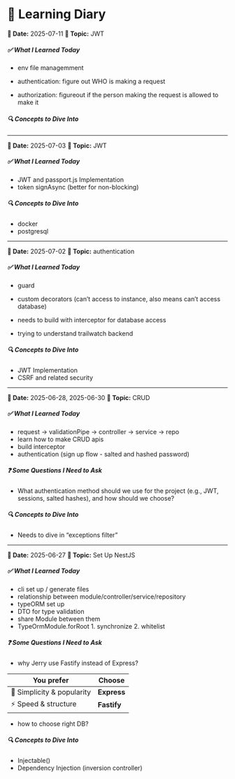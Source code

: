 # 🧠 Learning Diary

**📅 Date:** 2025-07-11
**📘 Topic:** JWT

##### ✅ What I Learned Today

- env file managemment

- authentication: figure out WHO is making a request
- authorization: figureout if the person making the request is allowed to make it

##### 🔍 Concepts to Dive Into

---

**📅 Date:** 2025-07-03
**📘 Topic:** JWT

##### ✅ What I Learned Today

- JWT and passport.js Implementation
- token signAsync (better for non-blocking)

##### 🔍 Concepts to Dive Into

- docker
- postgresql

---

**📅 Date:** 2025-07-02
**📘 Topic:** authentication

##### ✅ What I Learned Today

- guard

- custom decorators (can’t access to instance, also means can’t access database)
- needs to build with interceptor for database access

- trying to understand trailwatch backend

##### 🔍 Concepts to Dive Into

- JWT Implementation
- CSRF and related security

---

**📅 Date:** 2025-06-28, 2025-06-30
**📘 Topic:** CRUD

##### ✅ What I Learned Today

- request -> validationPipe -> controller -> service -> repo
- learn how to make CRUD apis
- build interceptor
- authentication (sign up flow - salted and hashed password)

##### ❓ Some Questions I Need to Ask

- What authentication method should we use for the project (e.g., JWT, sessions, salted hashes), and how should we choose?

##### 🔍 Concepts to Dive Into

- Needs to dive in “exceptions filter”

---

**📅 Date:** 2025-06-27
**📘 Topic:** Set Up NestJS

##### ✅ What I Learned Today

- cli set up / generate files
- relationship between module/controller/service/repository
- typeORM set up
- DTO for type validation
- share Module between them
- TypeOrmModule.forRoot 1. synchronize 2. whitelist

##### ❓ Some Questions I Need to Ask

- why Jerry use Fastify instead of Express?

| You prefer                 | Choose      |
| -------------------------- | ----------- |
| 🔁 Simplicity & popularity | **Express** |
| ⚡ Speed & structure       | **Fastify** |

- how to choose right DB?

##### 🔍 Concepts to Dive Into

- Injectable()
- Dependency Injection (inversion controller)
